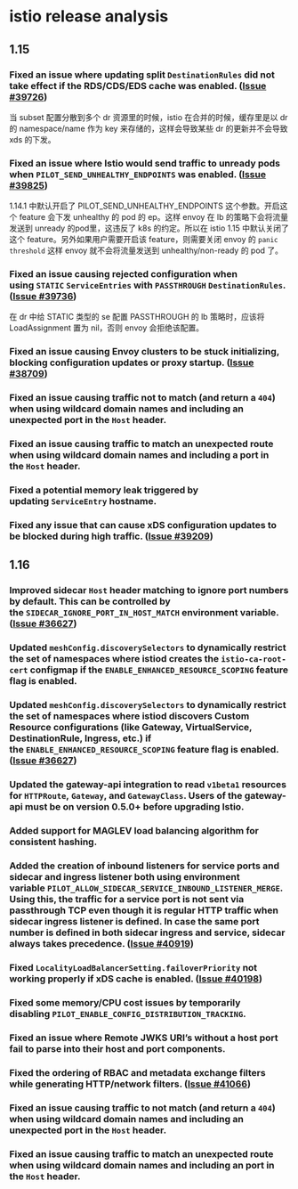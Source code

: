 # istio release analysis

## 1.15

### **Fixed** an issue where updating split `DestinationRules` did not take effect if the RDS/CDS/EDS cache was enabled. ([Issue #39726](https://github.com/istio/istio/issues/39726))

当 subset 配置分散到多个 dr 资源里的时候，istio 在合并的时候，缓存里是以 dr 的 namespace/name 作为 key 来存储的，这样会导致某些 dr 的更新并不会导致 xds 的下发。

### **Fixed** an issue where Istio would send traffic to unready pods when `PILOT_SEND_UNHEALTHY_ENDPOINTS` was enabled. ([Issue #39825](https://github.com/istio/istio/issues/39825))

1.14.1 中默认开启了 PILOT_SEND_UNHEALTHY_ENDPOINTS 这个参数。开启这个 feature 会下发 unhealthy 的 pod 的 ep。这样 envoy 在 lb 的策略下会将流量发送到 unready 的pod里，这违反了 k8s 的约定。所以在 istio 1.15 中默认关闭了这个 feature。另外如果用户需要开启该 feature，则需要关闭 envoy 的 `panic threshold` 这样 envoy 就不会将流量发送到 unhealthy/non-ready 的 pod 了。

### **Fixed** an issue causing rejected configuration when using `STATIC` `ServiceEntries` with `PASSTHROUGH` `DestinationRules`. ([Issue #39736](https://github.com/istio/istio/issues/39736))

在 dr 中给 STATIC 类型的 se 配置 PASSTHROUGH 的 lb 策略时，应该将 LoadAssignment 置为 nil，否则 envoy 会拒绝该配置。

### **Fixed** an issue causing Envoy clusters to be stuck initializing, blocking configuration updates or proxy startup. ([Issue #38709](https://github.com/istio/istio/issues/38709))

### **Fixed** an issue causing traffic not to match (and return a `404`) when using wildcard domain names and including an unexpected port in the `Host` header.

### **Fixed** an issue causing traffic to match an unexpected route when using wildcard domain names and including a port in the `Host` header.

### **Fixed** a potential memory leak triggered by updating `ServiceEntry` hostname.

### **Fixed** any issue that can cause xDS configuration updates to be blocked during high traffic. ([Issue #39209](https://github.com/istio/istio/issues/39209))

## 1.16

### **Improved** sidecar `Host` header matching to ignore port numbers by default. This can be controlled by the `SIDECAR_IGNORE_PORT_IN_HOST_MATCH` environment variable. ([Issue #36627](https://github.com/istio/istio/issues/36627))

### **Updated** `meshConfig.discoverySelectors` to dynamically restrict the set of namespaces where istiod creates the `istio-ca-root-cert` configmap if the `ENABLE_ENHANCED_RESOURCE_SCOPING` feature flag is enabled.

### **Updated** `meshConfig.discoverySelectors` to dynamically restrict the set of namespaces where istiod discovers Custom Resource configurations (like Gateway, VirtualService, DestinationRule, Ingress, etc.) if the `ENABLE_ENHANCED_RESOURCE_SCOPING` feature flag is enabled. ([Issue #36627](https://github.com/istio/istio/issues/36627))

### **Updated** the gateway-api integration to read `v1beta1` resources for `HTTPRoute`, `Gateway`, and `GatewayClass`. Users of the gateway-api must be on version 0.5.0+ before upgrading Istio.

### **Added** support for MAGLEV load balancing algorithm for consistent hashing.

### **Added** the creation of inbound listeners for service ports and sidecar and ingress listener both using environment variable `PILOT_ALLOW_SIDECAR_SERVICE_INBOUND_LISTENER_MERGE`. Using this, the traffic for a service port is not sent via passthrough TCP even though it is regular HTTP traffic when sidecar ingress listener is defined. In case the same port number is defined in both sidecar ingress and service, sidecar always takes precedence. ([Issue #40919](https://github.com/istio/istio/issues/40919))

### **Fixed** `LocalityLoadBalancerSetting.failoverPriority` not working properly if xDS cache is enabled. ([Issue #40198](https://github.com/istio/istio/issues/40198))

### **Fixed** some memory/CPU cost issues by temporarily disabling `PILOT_ENABLE_CONFIG_DISTRIBUTION_TRACKING`.

### **Fixed** an issue where Remote JWKS URI’s without a host port fail to parse into their host and port components.

### **Fixed** the ordering of RBAC and metadata exchange filters while generating HTTP/network filters. ([Issue #41066](https://github.com/istio/istio/issues/41066))

### **Fixed** an issue causing traffic to not match (and return a `404`) when using wildcard domain names and including an unexpected port in the `Host` header.

### **Fixed** an issue causing traffic to match an unexpected route when using wildcard domain names and including an port in the `Host` header.
